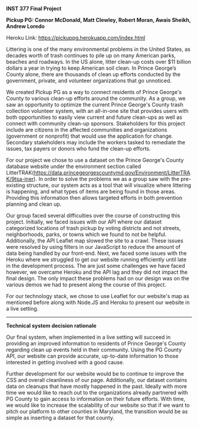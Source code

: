 **INST 377 Final Project**

**Pickup PG: Connor McDonald, Matt Clewley, Robert Moran, Awais Sheikh, Andrew Loredo**

Heroku Link: https://pickuppg.herokuapp.com/index.html

Littering is one of the many environmental problems in the United States, as decades worth of trash continues to pile up on many American parks, beaches and roadways. In the US alone, litter clean-up costs over $11 billion dollars a year in trying to keep American soil clean. In Prince George’s County alone, there are thousands of clean up efforts conducted by the government, private, and volunteer organizations that go unnoticed.

We created Pickup PG as a way to connect residents of Prince George's County to various clean-up efforts around the community. As a group, we saw an opportunity to optimize the current Prince George's County trash collection volunteer system, with an all-in-one site that provides users with both opportunities to easily view current and future clean-ups as well as connect with community clean-up sponsors. Stakeholders for this project include are citizens in the affected communities and organizations (government or nonprofit) that would use the application for change. Secondary stakeholders may include the workers tasked to remediate the issues, tax payers or donors who fund the clean-up efforts.

For our project we chose to use a dataset on the Prince George's County database website under the environment section called LitterTRAK(https://data.princegeorgescountymd.gov/Environment/LitterTRAK/9tsa-iner). In order to solve the problems we as a group saw with the pre-existing structure, our system acts as a tool that will visualize where littering is happening, and what types of items are being found in those areas. Providing this information then allows targeted efforts in both prevention planning and clean up.

Our group faced several difficulties over the course of constructing this project. Initially, we faced issues with our API where our dataset categorized locations of trash pickup by voting districts and not streets, neighborhoods, parks, or towns which we found to not be helpful. Additionally, the API Leaflet map slowed the site to a crawl. These issues were resolved by using filters in our JavaScript to reduce the amount of data being handled by our front-end. Next, we faced some issues with the Heroku where we struggled to get our website running efficiently until late in the development process. The are just some challenges we have faced however, we overcame Heroku and the API lag and they did not impact the final design. The only impact these problems had on our design was on the various demos we had to present along the course of this project.

For our technology stack, we chose to use Leaflet for our website's map as mentioned before along with Node.JS and Heroku to present our website in a live setting. 

****************************************************************************************************************************************

**Technical system decision rationale**

Our final system, when implemented in a live setting will succeed in providing an improved information to residents of Prince George's County regarding clean up events held in their community. Using the PG County API, our website can provide accurate, up-to-date information to those interested in getting involved with a good cause.

Further development for our website would be to continue to improve the CSS and overall cleanliness of our page. Additionally, our dataset contains data on cleanups that have mostly happened in the past. Ideally with more time we would like to reach out to the organizations already partnered with PG County to gain access to information on their future efforts. With time, we would like to increase the scalability of our website so that if we want to pitch our platform to other counties in Maryland, the transition would be as simple as inserting a dataset for that county.
